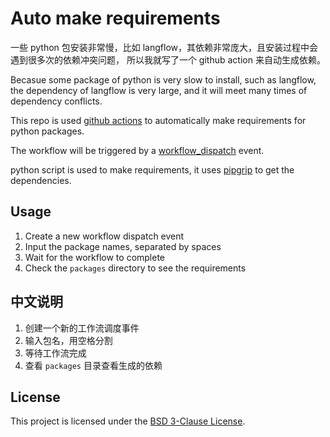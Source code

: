 # Auto make requirements

一些 python 包安装非常慢，比如 langflow，其依赖非常庞大，且安装过程中会遇到很多次的依赖冲突问题，
所以我就写了一个 github action 来自动生成依赖。

Becasue some package of python is very slow to install, such as langflow, the dependency of langflow is very large,
and it will meet many times of dependency conflicts.

This repo is used [github actions](https://docs.github.com/en/actions) to automatically make requirements for python packages.

The workflow will be triggered by a [workflow_dispatch](https://docs.github.com/en/actions/using-workflows/events-that-trigger-workflows#workflow_dispatch) event.

python script is used to make requirements, it uses [pipgrip](https://github.com/ddelange/pipgrip) to get the dependencies.

## Usage

1. Create a new workflow dispatch event
2. Input the package names, separated by spaces
3. Wait for the workflow to complete
4. Check the `packages` directory to see the requirements

## 中文说明

1. 创建一个新的工作流调度事件
2. 输入包名，用空格分割
3. 等待工作流完成
4. 查看 `packages` 目录查看生成的依赖

## License

This project is licensed under the [BSD 3-Clause License](LICENSE).
